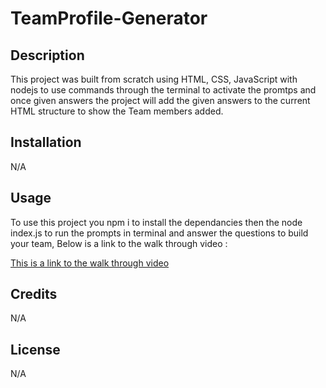 # TeamProfile-Generator

## Description

This project was built from scratch using HTML, CSS, JavaScript with nodejs to use commands through the terminal to activate the promtps and once given answers the project will add the given answers to the current HTML structure to show the Team members added.

## Installation

N/A

## Usage

To use this project you npm i to install the dependancies then the node index.js to run the prompts in terminal and answer the questions to build your team,
Below is a link to the walk through video :

[This is a link to the walk through video](https://drive.google.com/file/d/1ZVF1Z9G4kk9NsAzuAtNCxR2TtBMBgFsS/view?usp=share_link)

## Credits

N/A

## License

N/A